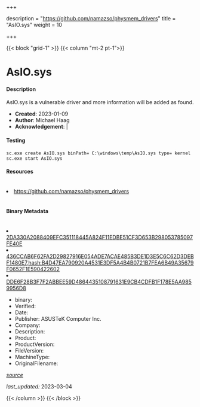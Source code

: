 +++

description = "https://github.com/namazso/physmem_drivers"
title = "AsIO.sys"
weight = 10

+++


{{< block "grid-1" >}}
{{< column "mt-2 pt-1">}}


# AsIO.sys

#### Description


AsIO.sys is a vulnerable driver and more information will be added as found.


- **Created**: 2023-01-09
- **Author**: Michael Haag
- **Acknowledgement**:  | [](https://twitter.com/)

#### Testing

```
sc.exe create AsIO.sys binPath= C:\windows\temp\AsIO.sys type= kernel
sc.exe start AsIO.sys
```

#### Resources
<br>


<li><a href=" https://github.com/namazso/physmem_drivers"> https://github.com/namazso/physmem_drivers</a></li>


<br>


#### Binary Metadata
<br>



<li><a href="https://www.virustotal.com/gui/file/2DA330A2088409EFC351118445A824F11EDBE51CF3D653B298053785097FE40E">2DA330A2088409EFC351118445A824F11EDBE51CF3D653B298053785097FE40E</a></li>

<li><a href="https://www.virustotal.com/gui/file/436CCAB6F62FA2D29827916E054ADE7ACAE485B3DE1D3E5C6C62D3DEBF1480E7,hash:B4D47EA790920A4531E3DF5A4B4B0721B7FEA6B49A35679F0652F1E590422602">436CCAB6F62FA2D29827916E054ADE7ACAE485B3DE1D3E5C6C62D3DEBF1480E7,hash:B4D47EA790920A4531E3DF5A4B4B0721B7FEA6B49A35679F0652F1E590422602</a></li>

<li><a href="https://www.virustotal.com/gui/file/DDE6F28B3F7F2ABBEE59D4864435108791631E9CB4CDFB1F178E5AA9859956D8">DDE6F28B3F7F2ABBEE59D4864435108791631E9CB4CDFB1F178E5AA9859956D8</a></li>



- binary: 
- Verified: 
- Date: 
- Publisher: ASUSTeK Computer Inc.
- Company: 
- Description: 
- Product: 
- ProductVersion: 
- FileVersion: 
- MachineType: 
- OriginalFilename: 

[*source*](https://github.com/magicsword-io/LOLDrivers/tree/main/yaml/asio.sys.yml)

*last_updated:* 2023-03-04


{{< /column >}}
{{< /block >}}
